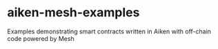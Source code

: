# aiken-mesh-examples
Examples demonstrating smart contracts written in Aiken with off-chain code powered by Mesh

